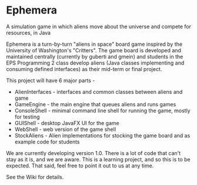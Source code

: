 # Ephemera
A simulation game in which aliens move about the universe and compete for resources, in Java

Ephemera is a turn-by-turn "aliens in space" board game inspired by the University of Washington's "Critters". 
The game board is developed and maintained centrally (currently by guberti and gmein) and students in 
the EPS Programming 2 class develop aliens (Java classes implementing and consuming defined interfaces) as 
their mid-term or final project.

This project will have 6 major parts - 
<ul>
<li> AlienInterfaces - interfaces and common classes between aliens and game</li>
<li> GameEngine - the main engine that queues aliens and runs games</li>
<li> ConsoleShell - minimal command line shell for running the game, mostly for testing</li>
<li> GUIShell - desktop JavaFX UI for the game</li>
<li> WebShell - web version of the game shell</li>
<li> StockAliens - Alien implementations for stocking the game board and as example code for students</li>
</ul>
  
We are currently developing version 1.0. There is a lot of code that can't stay as it is, and we are aware. 
This is a learning project, and so this is to be expected. That said, feel free to point it out to us at any time. 

See the Wiki for details. 
